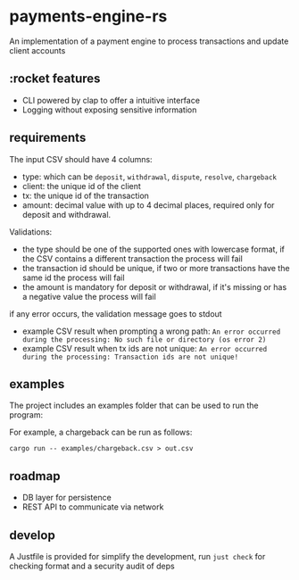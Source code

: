 # payments-engine-rs
An implementation of a payment engine to process transactions and update client accounts


## :rocket features 
- CLI powered by clap to offer a intuitive interface
- Logging without exposing sensitive information

## requirements 

The input CSV should have 4 columns:
- type: which can be `deposit`, `withdrawal`, `dispute`, `resolve`, `chargeback`
- client: the unique id of the client
- tx: the unique id of the transaction
- amount: decimal value with up to 4 decimal places, required only for deposit and withdrawal. 

Validations:
- the type should be one of the supported ones with lowercase format, if the CSV contains a different transaction the process will fail
- the transaction id should be unique, if two or more transactions have the same id the process will fail
- the amount is mandatory for deposit or withdrawal, if it's missing or has a negative value the process will fail

if any error occurs, the validation message goes to stdout

- example CSV result when prompting a wrong path: `An error occurred during the processing: No such file or directory (os error 2)`
- example CSV result when tx ids are not unique: `An error occurred during the processing: Transaction ids are not unique!`


## examples

The project includes an examples folder that can be used to run the program:

For example, a chargeback can be run as follows:

`cargo run -- examples/chargeback.csv > out.csv`

## roadmap
- DB layer for persistence
- REST API to communicate via network

## develop

A Justfile is provided for simplify the development, run `just check` for checking format and a security audit of deps
